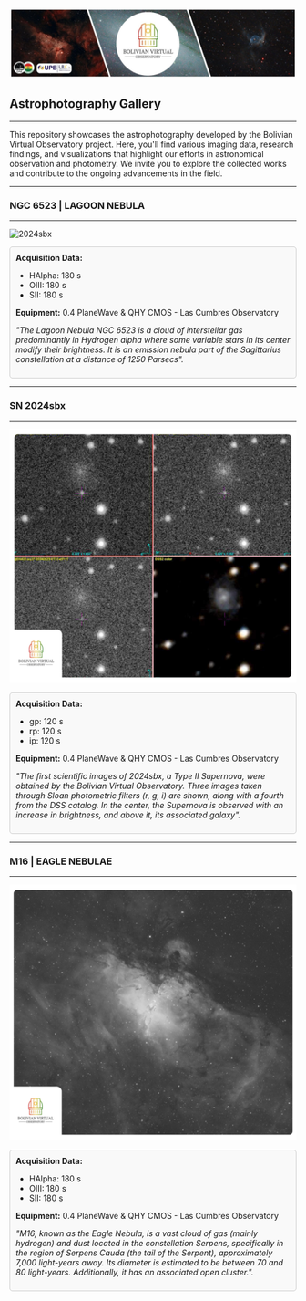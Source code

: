 ![Intro Banner](im/Baner_v1_LCO_1.jpg)

## Astrophotography Gallery

---

This repository showcases the astrophotography developed by the Bolivian Virtual Observatory project. Here, you'll find various imaging data, research findings, and visualizations that highlight our efforts in astronomical observation and photometry. We invite you to explore the collected works and contribute to the ongoing advancements in the field.

---

### NGC 6523 | LAGOON NEBULA

---

![2024sbx](im/PSX_20240827_045021.jpg)

<div style="border: 1px solid #ccc; padding: 10px; border-radius: 5px; background-color: #f9f9f9;">
<strong>Acquisition Data:</strong>
<ul>
    <li>HAlpha: 180 s</li>
    <li>OIII: 180 s</li>
    <li>SII: 180 s</li>
</ul>

<strong>Equipment:</strong> 0.4 PlaneWave & QHY CMOS - Las Cumbres Observatory

*"The Lagoon Nebula NGC 6523 is a cloud of interstellar gas predominantly in Hydrogen alpha where some variable stars in its center modify their brightness.  It is an emission nebula part of the Sagittarius constellation at a distance of 1250 Parsecs".*

</div>


---

### SN 2024sbx

---

![2024sbx](im/2024sbx_p1.png)

<div style="border: 1px solid #ccc; padding: 10px; border-radius: 5px; background-color: #f9f9f9;">
<strong>Acquisition Data:</strong>
<ul>
    <li>gp: 120 s</li>
    <li>rp: 120 s</li>
    <li>ip: 120 s</li>
</ul>

<strong>Equipment:</strong> 0.4 PlaneWave & QHY CMOS - Las Cumbres Observatory

*"The first scientific images of 2024sbx, a Type II Supernova, were obtained by the Bolivian Virtual Observatory. Three images taken through Sloan photometric filters (r, g, i) are shown, along with a fourth from the DSS catalog. In the center, the Supernova is observed with an increase in brightness, and above it, its associated galaxy".*
</div>

---

### M16 | EAGLE NEBULAE

---

![M16](im/M16_p1.png)

<div style="border: 1px solid #ccc; padding: 10px; border-radius: 5px; background-color: #f9f9f9;">
<strong>Acquisition Data:</strong>
<ul>
    <li>HAlpha: 180 s</li>
    <li>OIII: 180 s</li>
    <li>SII: 180 s</li>
</ul>

<strong>Equipment:</strong> 0.4 PlaneWave & QHY CMOS - Las Cumbres Observatory

*"M16, known as the Eagle Nebula, is a vast cloud of gas (mainly hydrogen) and dust located in the constellation Serpens, specifically in the region of Serpens Cauda (the tail of the Serpent), approximately 7,000 light-years away. Its diameter is estimated to be between 70 and 80 light-years. Additionally, it has an associated open cluster.".*

</div>
